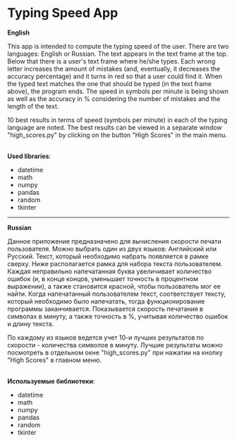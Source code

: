 # Typing Speed App

**English**

This app is intended to compute the typing speed of the user. There are two languages: English or Russian. The text appears in the text frame at the top. Below that there is a user's text frame where he/she types. Each wrong letter increases the amount of mistakes (and, eventually, it decreases the accuracy percentage) and it turns in red so that a user could find it. When the typed text matches the one that should be typed (in the text frame above), the program ends. The speed in symbols per minute is being shown as well as the accuracy in % considering the number of mistakes and the length of the text.

10 best results in terms of speed (symbols per minute) in each of the typing language are noted. The best results can be viewed in a separate window "high_scores.py" by clicking on the button "High Scores" in the main menu.

<br>**Used libraries**:
- datetime
- math
- numpy
- pandas
- random
- tkinter

- - - - -

**Russian**

Данное приложение предназначено для вычисления скорости печати пользователя. Можно выбрать один из двух языков: Английский или Русский. Текст, который необходимо набрать появляется в рамке сверху. Ниже располагается рамка для набора текста пользователем. Каждая неправильно напечатанная буква увеличивает количество ошибок (и, в конце концов, уменьшает точность в процентном выражении), а также становится красной, чтобы пользователь мог ее найти. Когда напечатанный пользователем текст, соответствует тексту, который необходимо было напечатать, тогда функционирование программы заканчивается. Показывается скорость печатания в символах в минуту, а также точность в %, учитывая количество ошибок и длину текста.

По каждому из языков ведется учет 10-и лучших результатов по скорости - количества символов в минуту. Лучшие результаты можно посмотреть в отдельном окне "high_scores.py" при нажатии на кнопку "High Scores" в главном меню.

<br>**Используемые библиотеки**:
- datetime
- math
- numpy
- pandas
- random
- tkinter
